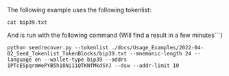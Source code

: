 
The following example uses the following tokenlist:

```
cat bip39.txt
```

And is run with the following command (Will find a result in a few minutes```)
```
python seedrecover.py --tokenlist ./docs/Usage_Examples/2022-04-02_Seed_Tokenlist_TokenBlocks/bip39.txt --mnemonic-length 24 --language en --wallet-type bip39 --addrs 1PTcESpqrmWePYB5h18Ni11QTKNfMkdSYJ --dsw --addr-limit 10
```